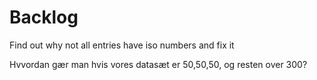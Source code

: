 # Backlog

Find out why not all entries have iso numbers and fix it



Hvvordan gær man hvis vores datasæt er 50,50,50, og resten over 300?